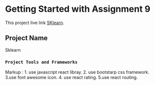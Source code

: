 # Getting Started with Assignment 9

This project live link [SKlearn](https://sk-learn.netlify.app/).

## Project Name
Sklearn


### `Project Tools and Frameworks`

 Markup :     1. use javascript react libray.
              2. use bootstarp css framework.
              3.use font awesome icon.
              4. use react rating.
              5.use react routing.



